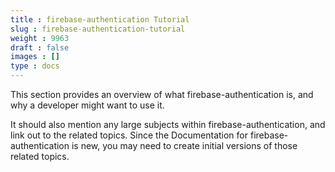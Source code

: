 ```yaml
---
title : firebase-authentication Tutorial
slug : firebase-authentication-tutorial
weight : 9963
draft : false
images : []
type : docs
---
```


This section provides an overview of what firebase-authentication is, and why a developer might want to use it.

It should also mention any large subjects within firebase-authentication, and link out to the related topics.  Since the Documentation for firebase-authentication is new, you may need to create initial versions of those related topics.

